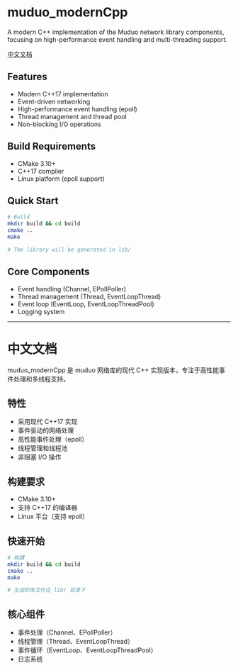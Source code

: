 # muduo_modernCpp

A modern C++ implementation of the Muduo network library components, focusing on high-performance event handling and multi-threading support.

[中文文档](#中文文档)

## Features
- Modern C++17 implementation
- Event-driven networking
- High-performance event handling (epoll)
- Thread management and thread pool
- Non-blocking I/O operations

## Build Requirements
- CMake 3.10+
- C++17 compiler
- Linux platform (epoll support)

## Quick Start
```bash
# Build
mkdir build && cd build
cmake ..
make

# The library will be generated in lib/
```

## Core Components
- Event handling (Channel, EPollPoller)
- Thread management (Thread, EventLoopThread)
- Event loop (EventLoop, EventLoopThreadPool)
- Logging system

---

# 中文文档

muduo_modernCpp 是 muduo 网络库的现代 C++ 实现版本，专注于高性能事件处理和多线程支持。

## 特性
- 采用现代 C++17 实现
- 事件驱动的网络处理
- 高性能事件处理（epoll）
- 线程管理和线程池
- 非阻塞 I/O 操作

## 构建要求
- CMake 3.10+
- 支持 C++17 的编译器
- Linux 平台（支持 epoll）

## 快速开始
```bash
# 构建
mkdir build && cd build
cmake ..
make

# 生成的库文件在 lib/ 目录下
```

## 核心组件
- 事件处理（Channel、EPollPoller）
- 线程管理（Thread、EventLoopThread）
- 事件循环（EventLoop、EventLoopThreadPool）
- 日志系统